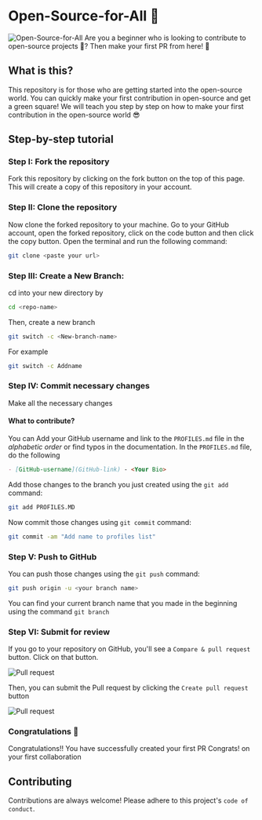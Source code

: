 # Open-Source-for-All 👑
![Open-Source-for-All](./assets/opensource.png)
Are you a beginner who is looking to contribute to open-source projects 🚀? Then make your first PR from here! 🎉

## What is this?
This repository is for those who are getting started into the open-source world.
You can quickly make your first contribution in open-source and get a green square!
We will teach you step by step on how to make your first contribution in the open-source world 😎

## Step-by-step tutorial

### Step I: Fork the repository
Fork this repository by clicking on the fork button on the top of this page. This will create a copy of this repository in your account.

### Step II: Clone the repository
Now clone the forked repository to your machine. Go to your GitHub account, open the forked repository, click on the code button and then click the copy button.
Open the terminal and run the following command:
```bash
git clone <paste your url>
```

### Step III: Create a New Branch:
cd into your new directory by
```bash
cd <repo-name>
```
Then, create a new branch
```bash
git switch -c <New-branch-name>
```
For example
```bash
git switch -c Addname
```

### Step IV: Commit necessary changes
Make all the necessary changes

#### What to contribute?
You can Add your GitHub username and link to the `PROFILES.md` file in the _alphabetic order_ or find typos in the documentation.
In the `PROFILES.md` file, do the following
```markdown
- [GitHub-username](GitHub-link) - <Your Bio>
```
Add those changes to the branch you just created using the `git add` command:
```bash
git add PROFILES.MD
```
Now commit those changes using `git commit` command:
```bash
git commit -am "Add name to profiles list"
```

### Step V: Push to GitHub
You can push those changes using the `git push` command:
```bash
git push origin -u <your branch name>
```
You can find your current branch name that you made in the beginning using the command `git branch`

### Step VI: Submit for review
If you go to your repository on GitHub, you'll see a `Compare & pull request` button. Click on that button.

![Pull request](./assets/pr.png)

Then, you can submit the Pull request by clicking the  `Create pull request` button

![Pull request](./assets/submitpr.png)

### Congratulations 🎊
Congratulations!! You have successfully created your first PR
Congrats! on your first collaboration

## Contributing
Contributions are always welcome!
Please adhere to this project's `code of conduct`.